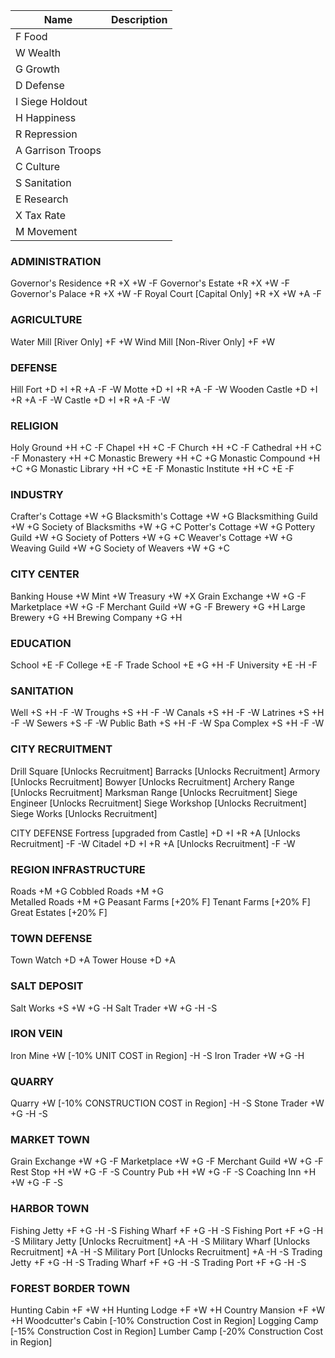 Name | Description
------------ | -------------
F Food | 
W Wealth | 
G Growth | 
D Defense | 
I Siege Holdout | 
H Happiness | 
R Repression | 
A Garrison Troops | 
C Culture | 
S Sanitation | 
E Research | 
X Tax Rate | 
M Movement | 

### ADMINISTRATION
Governor's Residence
+R +X +W
-F
  Governor's Estate
  +R +X +W
  -F
    Governor's Palace
	+R +X +W
    -F
	  Royal Court [Capital Only]
	  +R +X +W +A
	  -F

### AGRICULTURE
Water Mill [River Only]
+F +W
Wind Mill [Non-River Only]
+F +W

### DEFENSE
Hill Fort
+D +I +R +A
-F -W
  Motte
  +D +I +R +A
  -F -W
    Wooden Castle
	+D +I +R +A
	-F -W
	  Castle
	  +D +I +R +A
	  -F -W
	
### RELIGION
Holy Ground
+H +C
-F
  Chapel
  +H +C
  -F
    Church
	+H +C
	-F
      Cathedral
	  +H +C
	  -F
Monastery
+H +C
  Monastic Brewery
  +H +C +G
    Monastic Compound
	+H +C +G
  Monastic Library
  +H +C +E
  -F
    Monastic Institute
	+H +C +E
	-F

### INDUSTRY
Crafter's Cottage
+W +G
  Blacksmith's Cottage
  +W +G
    Blacksmithing Guild
	+W +G
	  Society of Blacksmiths
	  +W +G +C
  Potter's Cottage
  +W +G
    Pottery Guild
	+W +G
	  Society of Potters
	  +W +G +C
  Weaver's Cottage
  +W +G
    Weaving Guild
	+W +G
	  Society of Weavers
	  +W +G +C

### CITY CENTER
Banking House
+W
  Mint
  +W
    Treasury
	+W +X
Grain Exchange
+W +G
-F
  Marketplace
  +W +G
  -F
    Merchant Guild
	+W +G
    -F
Brewery
+G +H
  Large Brewery
  +G +H
    Brewing Company
	+G +H
  
  
### EDUCATION
School
+E
-F
  College
  +E
  -F
    Trade School
	+E +G +H
	-F
    University
	+E
	-H -F
	
### SANITATION
Well
+S +H
-F -W
  Troughs
  +S +H
  -F -W
    Canals
	+S +H
    -F -W
  Latrines
  +S +H
  -F -W
    Sewers
	+S
    -F -W
  Public Bath
  +S +H
  -F -W
    Spa Complex
	+S +H
    -F -W
	
### CITY RECRUITMENT
Drill Square
[Unlocks Recruitment]
  Barracks
  [Unlocks Recruitment]
    Armory
	[Unlocks Recruitment]
Bowyer
[Unlocks Recruitment]
  Archery Range
  [Unlocks Recruitment]
    Marksman Range
	[Unlocks Recruitment]
Siege Engineer
[Unlocks Recruitment]
  Siege Workshop
  [Unlocks Recruitment]
    Siege Works
	[Unlocks Recruitment]

CITY DEFENSE
Fortress [upgraded from Castle]
+D +I +R +A [Unlocks Recruitment]
-F -W
  Citadel
  +D +I +R +A [Unlocks Recruitment]
  -F -W

### REGION INFRASTRUCTURE
Roads
+M +G
  Cobbled Roads
  +M +G  
    Metalled Roads
	+M +G
Peasant Farms
[+20% F]
  Tenant Farms
  [+20% F]
    Great Estates
	[+20% F]

### TOWN DEFENSE
Town Watch
+D +A
  Tower House
  +D +A

### SALT DEPOSIT
Salt Works
+S +W +G
-H
Salt Trader
+W +G
-H -S

### IRON VEIN
Iron Mine
+W [-10% UNIT COST in Region]
-H -S
Iron Trader
+W +G
-H

### QUARRY
Quarry
+W [-10% CONSTRUCTION COST in Region]
-H -S
Stone Trader
+W +G
-H -S

### MARKET TOWN
Grain Exchange
+W +G
-F
  Marketplace
  +W +G
  -F
    Merchant Guild
	+W +G
	-F
Rest Stop
+H +W +G
-F -S
  Country Pub
  +H +W +G
  -F -S
    Coaching Inn
	+H +W +G
    -F -S

### HARBOR TOWN
Fishing Jetty
+F +G
-H -S
  Fishing Wharf
  +F +G
  -H -S
    Fishing Port
	+F +G
	-H -S
Military Jetty
[Unlocks Recruitment] +A
-H -S
  Military Wharf
  [Unlocks Recruitment] +A
  -H -S
    Military Port
	[Unlocks Recruitment] +A
	-H -S
Trading Jetty
+F +G
-H -S
  Trading Wharf
  +F +G
  -H -S
    Trading Port
	+F +G
	-H -S

### FOREST BORDER TOWN
Hunting Cabin
+F +W +H
  Hunting Lodge
  +F +W +H
    Country Mansion
	+F +W +H
Woodcutter's Cabin
[-10% Construction Cost in Region]
  Logging Camp
  [-15% Construction Cost in Region]
    Lumber Camp
	[-20% Construction Cost in Region]
